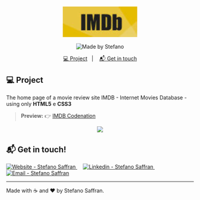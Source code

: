 <p align="center">
  <img src="public/img/logo-imdb.jpg" width="200px"/>
</p>

<p align="center">
<img alt="Made by Stefano" src="https://img.shields.io/badge/made%20by-StefanoSaffran-%20">
</p>

<p align="center">
  <a href="#computer-project">💻 Project</a>&nbsp;&nbsp;&nbsp;|&nbsp;&nbsp;&nbsp;
  <a href="#mailbox_with_mail-get-in-touch">📬 Get in touch</a>
</p>

## :computer: Project 

 The home page of a movie review site IMDB - Internet Movies Database - using only **HTML5** e **CSS3**

> **Preview:**
> 👉 [IMDB Codenation](https://codenation-react-imdb.netlify.com/)

<p align="center">
  <img src="https://res.cloudinary.com/stefanosaffran/image/upload/v1586864434/Codenation/qlu9jgypzpp1fkfbvxr7.gif" >
</p>

## :mailbox_with_mail: Get in touch!

<a href="https://stefanosaffran.com" target="_blank" >
  <img alt="Website - Stefano Saffran" src="https://img.shields.io/badge/Website--%23F8952D?style=social">
</a>&nbsp;&nbsp;&nbsp;
<a href="https://www.linkedin.com/in/stefanosaffran/" target="_blank" >
  <img alt="Linkedin - Stefano Saffran" src="https://img.shields.io/badge/Linkedin--%23F8952D?style=social&logo=linkedin">
</a>&nbsp;&nbsp;&nbsp;
<a href="mailto:stefanoas@gmail.com" target="_blank" >
  <img alt="Email - Stefano Saffran" src="https://img.shields.io/badge/Email--%23F8952D?style=social&logo=gmail">
</a> 

---

Made with :coffee: and ❤️ by Stefano Saffran.